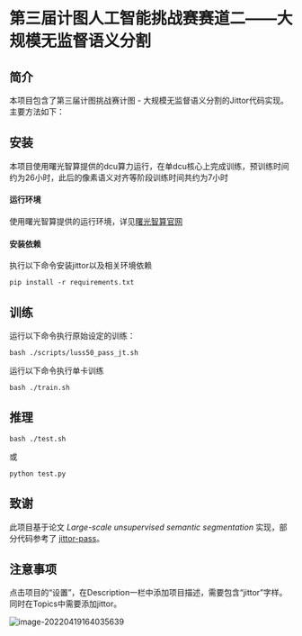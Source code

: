 # 第三届计图人工智能挑战赛赛道二——大规模无监督语义分割

<!-- | 标题名称包含赛题、方法 -->

<!-- ![主要结果](https://s3.bmp.ovh/imgs/2022/04/19/440f015864695c92.png) -->

<!-- ｜展示方法的流程特点或者主要结果等 -->

## 简介

<!-- | 简单介绍项目背景、项目特点 -->

本项目包含了第三届计图挑战赛计图 - 大规模无监督语义分割的Jittor代码实现。主要方法如下：

## 安装 

<!-- | 介绍基本的硬件需求、运行环境、依赖安装方法 -->

本项目使用曙光智算提供的dcu算力运行，在单dcu核心上完成训练，预训练时间约为26小时，此后的像素语义对齐等阶段训练时间共约为7小时

#### 运行环境

使用曙光智算提供的运行环境，详见[曙光智算官网](https://ac.sugon.com/home/index.html)

#### 安装依赖

执行以下命令安装jittor以及相关环境依赖

```
pip install -r requirements.txt
```

<!-- #### 预训练模型 -->



## 训练

<!-- ｜ 介绍模型训练的方法 -->

运行以下命令执行原始设定的训练：

```shell
bash ./scripts/luss50_pass_jt.sh
```

运行以下命令执行单卡训练

```shell
bash ./train.sh
```


## 推理

<!-- ｜ 介绍模型推理、测试、或者评估的方法 -->

```shell
bash ./test.sh
```

或

```shell
python test.py
```

## 致谢

<!-- | 对参考的论文、开源库予以致谢，可选 -->

此项目基于论文 *Large-scale unsupervised semantic segmentation* 实现，部分代码参考了 [jittor-pass](https://github.com/LUSSeg/PASS/tree/jittor)。

## 注意事项

点击项目的“设置”，在Description一栏中添加项目描述，需要包含“jittor”字样。同时在Topics中需要添加jittor。

![image-20220419164035639](https://s3.bmp.ovh/imgs/2022/04/19/6a3aa627eab5f159.png)